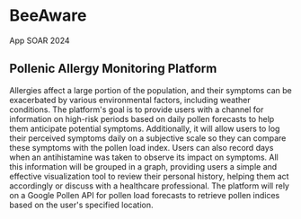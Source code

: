 # BeeAware
App SOAR  2024
## Pollenic Allergy Monitoring Platform
Allergies affect a large portion of the population, and their symptoms can be exacerbated
by various environmental factors, including weather conditions.
The platform's goal is to provide users with a channel for information on high-risk periods
based on daily pollen forecasts to help them anticipate potential symptoms. Additionally,
it will allow users to log their perceived symptoms daily on a subjective scale so they can
compare these symptoms with the pollen load index. Users can also record days when
an antihistamine was taken to observe its impact on symptoms. All this information will
be grouped in a graph, providing users a simple and effective visualization tool to review
their personal history, helping them act accordingly or discuss with a healthcare
professional.
The platform will rely on a Google Pollen API for pollen load forecasts to retrieve pollen
indices based on the user's specified location.
